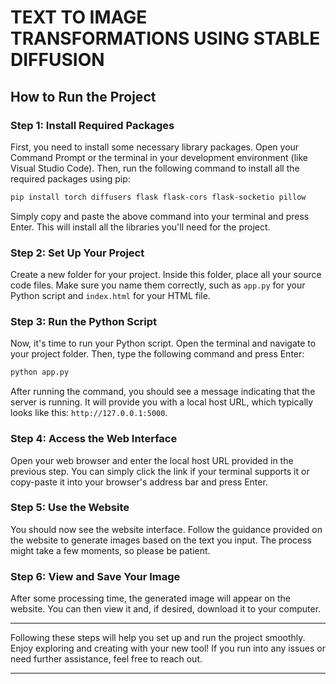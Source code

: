 
# TEXT TO IMAGE TRANSFORMATIONS USING STABLE DIFFUSION

## How to Run the Project 

### Step 1: Install Required Packages 

First, you need to install some necessary library packages. Open your Command Prompt or the terminal in your development environment (like Visual Studio Code). Then, run the following command to install all the required packages using pip:

```bash
pip install torch diffusers flask flask-cors flask-socketio pillow
```

Simply copy and paste the above command into your terminal and press Enter. This will install all the libraries you'll need for the project.

### Step 2: Set Up Your Project 

Create a new folder for your project. Inside this folder, place all your source code files. Make sure you name them correctly, such as `app.py` for your Python script and `index.html` for your HTML file.

### Step 3: Run the Python Script 

Now, it's time to run your Python script. Open the terminal and navigate to your project folder. Then, type the following command and press Enter:

```bash
python app.py
```

After running the command, you should see a message indicating that the server is running. It will provide you with a local host URL, which typically looks like this: `http://127.0.0.1:5000`.

### Step 4: Access the Web Interface 

Open your web browser and enter the local host URL provided in the previous step. You can simply click the link if your terminal supports it or copy-paste it into your browser's address bar and press Enter.

### Step 5: Use the Website 

You should now see the website interface. Follow the guidance provided on the website to generate images based on the text you input. The process might take a few moments, so please be patient.

### Step 6: View and Save Your Image 

After some processing time, the generated image will appear on the website. You can then view it and, if desired, download it to your computer.

---

Following these steps will help you set up and run the project smoothly. Enjoy exploring and creating with your new tool! If you run into any issues or need further assistance, feel free to reach out.

---
